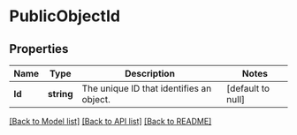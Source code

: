 # PublicObjectId

## Properties
Name | Type | Description | Notes
------------ | ------------- | ------------- | -------------
**Id** | **string** | The unique ID that identifies an object. | [default to null]

[[Back to Model list]](../README.md#documentation-for-models) [[Back to API list]](../README.md#documentation-for-api-endpoints) [[Back to README]](../README.md)

